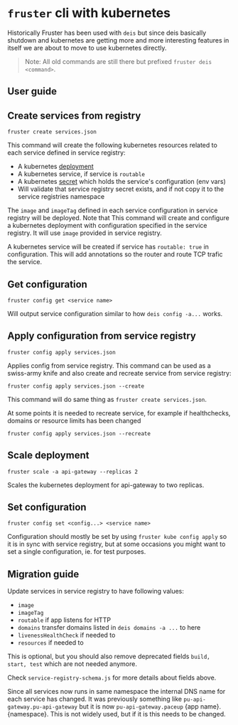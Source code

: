 # `fruster` cli with kubernetes

Historically Fruster has been used with `deis` but since deis basically shutdown and kubernetes are getting more and more interesting features in itself we are about to move to use kubernetes directly.

> Note: All old commands are still there but prefixed `fruster deis <command>`.


## User guide

## Create services from registry

```
fruster create services.json
```

This command will create the following kubernetes resources related to each service defined in service registry:

* A kubernetes [deployment](https://kubernetes.io/docs/concepts/workloads/controllers/deployment/)
* A kubernetes service, if service is `routable`
* A kubernetes [secret](https://kubernetes.io/docs/concepts/configuration/secret/) which holds the service's configuration (env vars)
* Will validate that service registry secret exists, and if not copy it to the service registries namespace

The `image` and `imageTag` defined in each service configuration in service registry will be deployed. Note that
This command will create and configure a kubernetes deployment with configuration specified in the service registry. It will use `image` provided in service registry.

A kubernetes service will be created if service has `routable: true` in configuration. This will add annotations so the router and route TCP trafic the service.

## Get configuration

```
fruster config get <service name>
```

Will output service configuration similar to how `deis config -a...` works.

## Apply configuration from service registry

```
fruster config apply services.json
```

Applies config from service registry. This command can be used as a swiss-army knife and also create and recreate service from service registry:

```
fruster config apply services.json --create
```

This command will do same thing as `fruster create services.json`.

At some points it is needed to recreate service, for example if healthchecks, domains or resource limits has been changed

```
fruster config apply services.json --recreate
```

## Scale deployment

```
fruster scale -a api-gateway --replicas 2
```

Scales the kubernetes deployment for api-gateway to two replicas.

## Set configuration

```
fruster config set <config...> <service name>
```

Configuration should mostly be set by using `fruster kube config apply` so it is in sync with service registry, but at some occasions you might want to set a single configuration, ie. for test purposes.


## Migration guide

Update services in service registry to have following values:

* `image`
* `imageTag`
* `routable` if app listens for HTTP
* `domains` transfer domains listed in `deis domains -a ...` to here
* `livenessHealthCheck` if needed to
* `resources` if needed to

This is optional, but you should also remove deprecated fields `build, start, test` which are not needed anymore.

Check `service-registry-schema.js` for more details about fields above.

Since all services now runs in same namespace the internal DNS name for each service has changed. It was previously something like `pu-api-gateway.pu-api-gateway` but it is now `pu-api-gateway.paceup` {app name}.{namespace}. This is not widely used, but if it is this needs to be changed.

